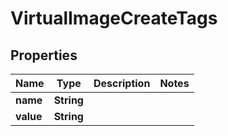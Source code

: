 

# VirtualImageCreateTags

## Properties

Name | Type | Description | Notes
------------ | ------------- | ------------- | -------------
**name** | **String** |  | 
**value** | **String** |  | 



